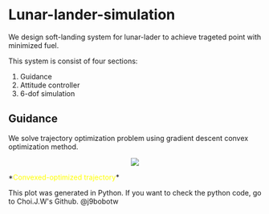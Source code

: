 # Lunar-lander-simulation

We design soft-landing system for lunar-lader to achieve trageted point with minimized fuel.

This system is consist of four sections:

1. Guidance
2. Attitude controller
3. 6-dof simulation

## Guidance
We solve trajectory optimization problem using gradient descent convex optimization method.

<p align="center">
  <img src="https://user-images.githubusercontent.com/52774019/176707984-337374f8-72ea-47f7-8311-5c2f4c63dfef.png" />
</p> 
*<span style="color:yellow">Convexed-optimized trajectory</span>*

This plot was generated in Python. If you want to check the python code, go to Choi.J.W's Github. @j9bobotw 

